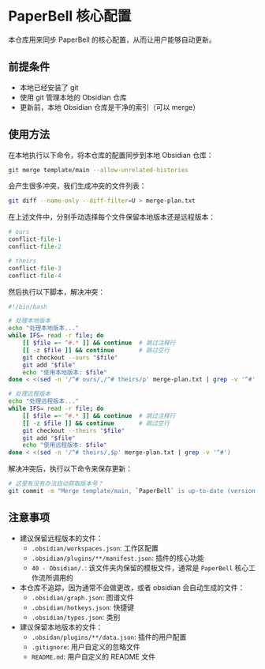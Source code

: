 # PaperBell 核心配置

本仓库用来同步 PaperBell 的核心配置，从而让用户能够自动更新。

## 前提条件

- 本地已经安装了 git
- 使用 git 管理本地的 Obsidian 仓库
- 更新前，本地 Obsidian 仓库是干净的索引（可以 merge）

## 使用方法

在本地执行以下命令，将本仓库的配置同步到本地 Obsidian 仓库：

```bash
git merge template/main --allow-unrelated-histories
```

会产生很多冲突，我们生成冲突的文件列表：

```bash
git diff --name-only --diff-filter=U > merge-plan.txt
```

在上述文件中，分别手动选择每个文件保留本地版本还是远程版本：

```python
# ours
conflict-file-1
conflict-file-2

# theirs
conflict-file-3
conflict-file-4
```

然后执行以下脚本，解决冲突：

```bash
#!/bin/bash

# 处理本地版本
echo "处理本地版本..."
while IFS= read -r file; do
    [[ $file =~ ^#.* ]] && continue  # 跳过注释行
    [[ -z $file ]] && continue       # 跳过空行
    git checkout --ours "$file"
    git add "$file"
    echo "使用本地版本: $file"
done < <(sed -n '/^# ours/,/^# theirs/p' merge-plan.txt | grep -v '^#')

# 处理远程版本
echo "处理远程版本..."
while IFS= read -r file; do
    [[ $file =~ ^#.* ]] && continue  # 跳过注释行
    [[ -z $file ]] && continue       # 跳过空行
    git checkout --theirs "$file"
    git add "$file"
    echo "使用远程版本: $file"
done < <(sed -n '/^# theirs/,$p' merge-plan.txt | grep -v '^#')
```

解决冲突后，执行以下命令来保存更新：

```bash
# 这里有没有办法自动获取版本号？
git commit -m "Merge template/main, `PaperBell` is up-to-date (version: `git rev-parse HEAD`)."
```

## 注意事项

- 建议保留远程版本的文件：
  - `.obsidian/workspaces.json`: 工作区配置
  - `.obsidian/plugins/**/manifest.json`: 插件的核心功能
  - `40 - Obsidian/.`: 该文件夹内保留的模板文件，通常是 `PaperBell` 核心工作流所调用的
- 本仓库不追踪，因为通常不会做更改，或者 obsidian 会自动生成的文件：
  - `.obsidian/graph.json`: 图谱文件
  - `.obsidian/hotkeys.json`: 快捷键
  - `.obsidian/types.json`: 类别
- 建议保留本地版本的文件：
  - `.obsidan/plugins/**/data.json`: 插件的用户配置
  - `.gitignore`: 用户自定义的忽略文件
  - `README.md`: 用户自定义的 README 文件
